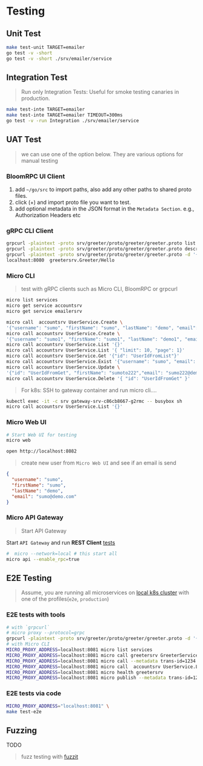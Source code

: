 # Testing

## Unit Test

```bash
make test-unit TARGET=emailer
go test -v -short
go test -v -short ./srv/emailer/service
```

## Integration Test

> Run only Integration Tests: Useful for smoke testing canaries in production.

```bash
make test-inte TARGET=emailer
make test-inte TARGET=emailer TIMEOUT=300ms
go test -v -run Integration ./srv/emailer/service
```

## UAT Test

> we can use one of the option below. They are various options for manual testing

### BloomRPC UI Client

1. add `~/go/src` to import paths, also add any other paths to shared proto files.
2. click (+) and import proto file you want to test.
3. add optional metadata in the JSON format in the `Metadata Section`. e.g., Authorization Headers etc

### gRPC CLI Client

```bash
grpcurl -plaintext -proto srv/greeter/proto/greeter/greeter.proto list
grpcurl -plaintext -proto srv/greeter/proto/greeter/greeter.proto describe
grpcurl -plaintext -proto srv/greeter/proto/greeter/greeter.proto -d '{"name": "sumo"}' \
localhost:8080  greetersrv.Greeter/Hello
```

### Micro CLI

> test with gRPC clients such as Micro CLI, BloomRPC or grpcurl

```bash
micro list services
micro get service accountsrv
micro get service emailersrv
```

```bash
micro call  accountsrv UserService.Create \
'{"username": "sumo", "firstName": "sumo", "lastName": "demo", "email": "sumo@demo.com"}'
micro call accountsrv UserService.Create \
'{"username": "sumo1", "firstName": "sumo1", "lastName": "demo1", "email": "sumo1@demo.com"}'
micro call accountsrv UserService.List '{}'
micro call accountsrv UserService.List '{ "limit": 10, "page": 1}'
micro call accountsrv UserService.Get '{"id": "UserIdFromList"}'
micro call accountsrv UserService.Exist '{"username": "sumo", "email": "sumo@demo.com"}'
micro call accountsrv UserService.Update \
'{"id": "UserIdFromGet", "firstName": "sumoto222","email": "sumo222@demo.com"}'
micro call accountsrv UserService.Delete '{ "id": "UserIdFromGet" }'
```

> For k8s: SSH to gateway container and run micro cli....

```bash
kubectl exec -it -c srv gateway-srv-c86cb8667-g2rmc -- busybox sh
micro call accountsrv UserService.List '{}'
```

### Micro Web UI

```bash
# Start Web UI for testing
micro web

open http://localhost:8082
```

> create new user from `Micro Web UI` and see if an email is send

```json
{
  "username": "sumo",
  "firstName": "sumo",
  "lastName": "demo",
  "email": "sumo@demo.com"
}
```

### Micro API Gateway

> Start API Gateway

Start `API Gateway` and run **REST Client** [tests](../e2e/test-rest-api.http)

```bash
#  micro --network=local # this start all
micro api --enable_rpc=true
```

## E2E Testing

> Assume, you are running all microservices on [local k8s cluster](../e2e/README.md) with one of the profiles(`e2e`, `production`)

### E2E tests with tools

```bash
# with `grpcurl`
# micro proxy --protocol=grpc
grpcurl -plaintext -proto srv/greeter/proto/greeter/greeter.proto -d '{"name": "sumo"}' localhost:8081  greetersrv.GreeterService/Hello
# with Micro CLI
MICRO_PROXY_ADDRESS=localhost:8081 micro list services
MICRO_PROXY_ADDRESS=localhost:8081 micro call greetersrv GreeterService.Hello  '{"name": "John"}'
MICRO_PROXY_ADDRESS=localhost:8081 micro call --metadata trans-id=1234 greetersrv GreeterService.Hello  '{"name": "John"}'
MICRO_PROXY_ADDRESS=localhost:8081 micro call  accountsrv UserService.List '{}'
MICRO_PROXY_ADDRESS=localhost:8081 micro health greetersrv
MICRO_PROXY_ADDRESS=localhost:8081 micro publish --metadata trans-id=1234,from=pc emailersrv  '{ "to" : "sumo@demo.com", "from": "demo@sumo.com", "subject": "sub", "body": "mybody" }'
```

### E2E tests via code

```bash
MICRO_PROXY_ADDRESS="localhost:8081" \
make test-e2e
```

## Fuzzing

TODO

> fuzz testing with [fuzzit](https://fuzzit.dev/2019/10/02/how-to-fuzz-go-code-with-go-fuzz-continuously/)
